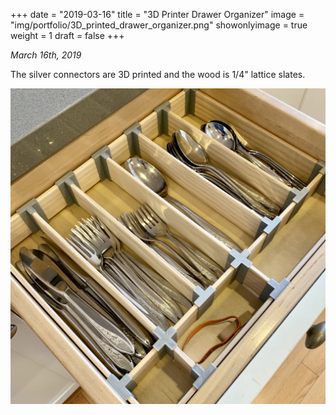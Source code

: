 +++
date = "2019-03-16"
title = "3D Printer Drawer Organizer"
image = "img/portfolio/3D_printed_drawer_organizer.png"
showonlyimage = true
weight = 1
draft = false
+++

*March 16th, 2019*

The silver connectors are 3D printed and the wood is 1/4" lattice slates.

![3D Printed Drawer Organizer][1]

[1]: /img/portfolio/3D_printed_drawer_organizer.png
